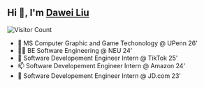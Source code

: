 ## Hi 👋, I'm [Dawei Liu](http://davidliuk.github.io/blog/)

![Visitor Count](https://profile-counter.glitch.me/davidliuk/count.svg)

- 🏫 MS Computer Graphic and Game Techonology @ UPenn 26'
- 🧑‍🎓 BE Software Engineering @ NEU 24'
- 🎵 Software Developement Engineer Intern @ TikTok 25'
- 📫 Software Developement Engineer Intern @ Amazon 24'
- 🔭 Software Developement Engineer Intern @ JD.com 23'

<!--
**davidliuk/davidliuk** is a ✨ _special_ ✨ repository because its `README.md` (this file) appears on your GitHub profile.

Here are some ideas to get you started:

- 🔭 I’m currently working on ...
- 🌱 I’m currently learning ...
- 👯 I’m looking to collaborate on ...
- 🤔 I’m looking for help with ...
- 💬 Ask me about ...
- 📫 How to reach me: ...
- 😄 Pronouns: ...
- ⚡ Fun fact: ...
-->
